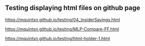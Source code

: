 ## Testing displaying html files on github page
<https://mquintsn.github.io/testing/04_InsiderSavings.html>

<https://mquintsn.github.io/testing/MLP-Compare-FF.html>

<https://mquintsn.github.io/testing/html-holder-1.html>
